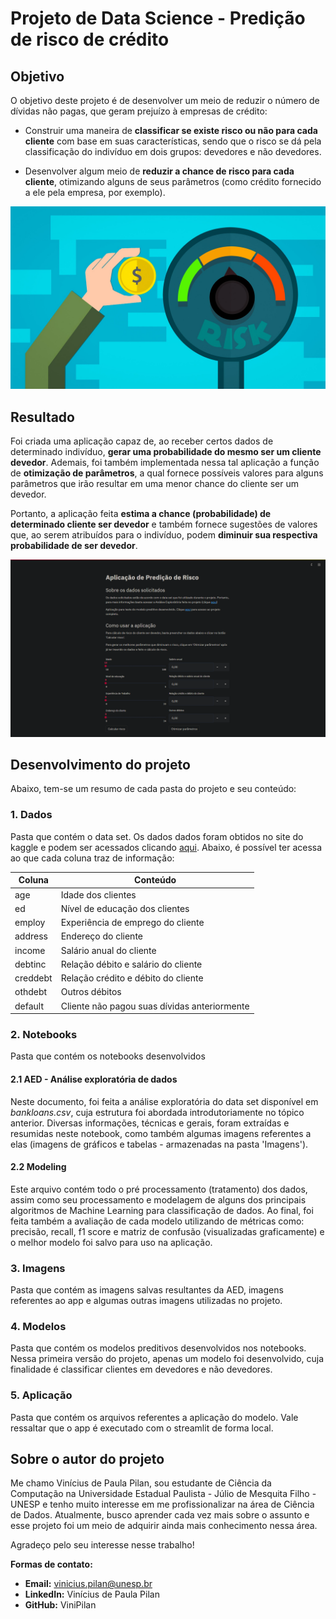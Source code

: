 # Projeto de Data Science - Predição de risco de crédito 

## Objetivo
O objetivo deste projeto é de desenvolver um meio de reduzir o número de dívidas não pagas, que geram prejuízo à empresas de crédito:

- Construir uma maneira de **classificar se existe risco ou não para cada cliente** com base em suas características, sendo que o risco se dá pela classificação do indivíduo em dois grupos: devedores e não devedores. 

- Desenvolver algum meio de **reduzir a chance de risco para cada cliente**, otimizando alguns de seus parâmetros (como crédito fornecido a ele pela empresa, por exemplo). 

![image0](Imagens/intro_img.jpg)

## Resultado
Foi criada uma aplicação capaz de, ao receber certos dados de determinado indivíduo, **gerar uma probabilidade do mesmo ser um cliente devedor**. Ademais, foi também implementada nessa tal aplicação a função de **otimização de parâmetros**, a qual fornece possíveis valores para alguns parâmetros que irão resultar em uma menor chance do cliente ser um devedor.

Portanto, a aplicação feita **estima a chance (probabilidade) de determinado cliente ser devedor** e também fornece sugestões de valores que, ao serem atribuídos para o indivíduo, podem **diminuir sua respectiva probabilidade de ser devedor**.

![image1](Imagens/app.png)

## Desenvolvimento do projeto
Abaixo, tem-se um resumo de cada pasta do projeto e seu conteúdo:

### 1. Dados
Pasta que contém o data set. Os dados dados foram obtidos no site do kaggle e podem ser acessados clicando [aqui](https://www.kaggle.com/datasets/atulmittal199174/credit-risk-analysis-for-extending-bank-loans). Abaixo, é possível ter acessa ao que cada coluna traz de informação:

Coluna | Conteúdo
----|----
age | Idade dos clientes
ed | Nível de educação dos clientes
employ | Experiência de emprego do cliente
address | Endereço do cliente
income | Salário anual do cliente
debtinc | Relação débito e salário do cliente 
creddebt | Relação crédito e débito do cliente
othdebt | Outros débitos
default | Cliente não pagou suas dívidas anteriormente


### 2. Notebooks
Pasta que contém os notebooks desenvolvidos

#### 2.1 AED - Análise exploratória de dados
Neste documento, foi feita a análise exploratória do data set disponível em *bankloans.csv*, cuja estrutura foi abordada introdutoriamente no tópico anterior. Diversas informações, técnicas e gerais, foram extraídas e resumidas neste notebook, como também algumas imagens referentes a elas (imagens de gráficos e tabelas - armazenadas na pasta 'Imagens').  


#### 2.2 Modeling
Este arquivo contém todo o pré processamento (tratamento) dos dados, assim como seu processamento e modelagem de alguns dos principais algoritmos de Machine Learning para classificação de dados. Ao final, foi feita também a avaliação de cada modelo utilizando de métricas como: precisão, recall, f1 score e matriz de confusão (visualizadas graficamente) e o melhor modelo foi salvo para uso na aplicação.


### 3. Imagens
Pasta que contém as imagens salvas resultantes da AED, imagens referentes ao app e algumas outras imagens utilizadas no projeto.


### 4. Modelos
Pasta que contém os modelos preditivos desenvolvidos nos notebooks. Nessa primeira versão do projeto, apenas um modelo foi desenvolvido, cuja finalidade é classificar clientes em devedores e não devedores.


### 5. Aplicação
Pasta que contém os arquivos referentes a aplicação do modelo. Vale ressaltar que o app é executado com o streamlit de forma local.


## Sobre o autor do projeto
Me chamo Vinícius de Paula Pilan, sou estudante de Ciência da Computação na Universidade Estadual Paulista - Júlio de Mesquita Filho - UNESP e tenho muito interesse em me profissionalizar na área de Ciência de Dados. Atualmente, busco aprender cada vez mais sobre o assunto e esse projeto foi um meio de adquirir ainda mais conhecimento nessa área.

Agradeço pelo seu interesse nesse trabalho!

**Formas de contato:**
- **Email:** vinicius.pilan@unesp.br
- **LinkedIn:** Vinícius de Paula Pilan
- **GitHub:** ViniPilan
